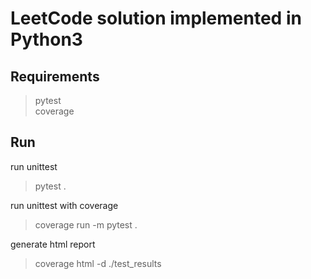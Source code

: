 # LeetCode solution implemented in Python3

## Requirements

> pytest  
> coverage

## Run

run unittest
> pytest .

run unittest with coverage

> coverage run -m pytest .

generate html report

> coverage html -d ./test_results